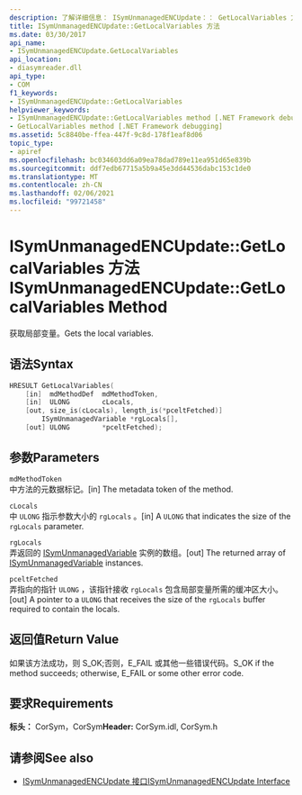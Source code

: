```yaml
---
description: 了解详细信息： ISymUnmanagedENCUpdate：： GetLocalVariables 方法
title: ISymUnmanagedENCUpdate::GetLocalVariables 方法
ms.date: 03/30/2017
api_name:
- ISymUnmanagedENCUpdate.GetLocalVariables
api_location:
- diasymreader.dll
api_type:
- COM
f1_keywords:
- ISymUnmanagedENCUpdate::GetLocalVariables
helpviewer_keywords:
- ISymUnmanagedENCUpdate::GetLocalVariables method [.NET Framework debugging]
- GetLocalVariables method [.NET Framework debugging]
ms.assetid: 5c8840be-ffea-447f-9c8d-178f1eaf8d06
topic_type:
- apiref
ms.openlocfilehash: bc034603dd6a09ea78dad789e11ea951d65e839b
ms.sourcegitcommit: ddf7edb67715a5b9a45e3dd44536dabc153c1de0
ms.translationtype: MT
ms.contentlocale: zh-CN
ms.lasthandoff: 02/06/2021
ms.locfileid: "99721458"
---
```

# <a name="isymunmanagedencupdategetlocalvariables-method"></a><span data-ttu-id="c1b23-103">ISymUnmanagedENCUpdate::GetLocalVariables 方法</span><span class="sxs-lookup"><span data-stu-id="c1b23-103">ISymUnmanagedENCUpdate::GetLocalVariables Method</span></span>

<span data-ttu-id="c1b23-104">获取局部变量。</span><span class="sxs-lookup"><span data-stu-id="c1b23-104">Gets the local variables.</span></span>  
  
## <a name="syntax"></a><span data-ttu-id="c1b23-105">语法</span><span class="sxs-lookup"><span data-stu-id="c1b23-105">Syntax</span></span>  
  
```cpp  
HRESULT GetLocalVariables(  
    [in]  mdMethodDef  mdMethodToken,  
    [in]  ULONG        cLocals,  
    [out, size_is(cLocals), length_is(*pceltFetched)]  
        ISymUnmanagedVariable *rgLocals[],  
    [out] ULONG        *pceltFetched);  
```  
  
## <a name="parameters"></a><span data-ttu-id="c1b23-106">参数</span><span class="sxs-lookup"><span data-stu-id="c1b23-106">Parameters</span></span>  

 `mdMethodToken`  
 <span data-ttu-id="c1b23-107">中方法的元数据标记。</span><span class="sxs-lookup"><span data-stu-id="c1b23-107">[in] The metadata token of the method.</span></span>  
  
 `cLocals`  
 <span data-ttu-id="c1b23-108">中 `ULONG` 指示参数大小的 `rgLocals` 。</span><span class="sxs-lookup"><span data-stu-id="c1b23-108">[in] A `ULONG` that indicates the size of the `rgLocals` parameter.</span></span>  
  
 `rgLocals`  
 <span data-ttu-id="c1b23-109">弄返回的 [ISymUnmanagedVariable](isymunmanagedvariable-interface.md) 实例的数组。</span><span class="sxs-lookup"><span data-stu-id="c1b23-109">[out] The returned array of [ISymUnmanagedVariable](isymunmanagedvariable-interface.md) instances.</span></span>  
  
 `pceltFetched`  
 <span data-ttu-id="c1b23-110">弄指向的指针 `ULONG` ，该指针接收 `rgLocals` 包含局部变量所需的缓冲区大小。</span><span class="sxs-lookup"><span data-stu-id="c1b23-110">[out] A pointer to a `ULONG` that receives the size of the `rgLocals` buffer required to contain the locals.</span></span>  
  
## <a name="return-value"></a><span data-ttu-id="c1b23-111">返回值</span><span class="sxs-lookup"><span data-stu-id="c1b23-111">Return Value</span></span>  

 <span data-ttu-id="c1b23-112">如果该方法成功，则 S_OK;否则，E_FAIL 或其他一些错误代码。</span><span class="sxs-lookup"><span data-stu-id="c1b23-112">S_OK if the method succeeds; otherwise, E_FAIL or some other error code.</span></span>  
  
## <a name="requirements"></a><span data-ttu-id="c1b23-113">要求</span><span class="sxs-lookup"><span data-stu-id="c1b23-113">Requirements</span></span>  

 <span data-ttu-id="c1b23-114">**标头：** CorSym，CorSym</span><span class="sxs-lookup"><span data-stu-id="c1b23-114">**Header:** CorSym.idl, CorSym.h</span></span>  
  
## <a name="see-also"></a><span data-ttu-id="c1b23-115">请参阅</span><span class="sxs-lookup"><span data-stu-id="c1b23-115">See also</span></span>

- [<span data-ttu-id="c1b23-116">ISymUnmanagedENCUpdate 接口</span><span class="sxs-lookup"><span data-stu-id="c1b23-116">ISymUnmanagedENCUpdate Interface</span></span>](isymunmanagedencupdate-interface.md)
